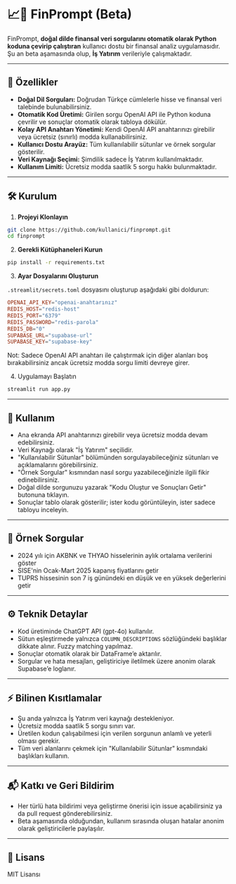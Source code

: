 # 📈🤖 FinPrompt (Beta)

FinPrompt, **doğal dilde finansal veri sorgularını otomatik olarak Python koduna çevirip çalıştıran** kullanıcı dostu bir finansal analiz uygulamasıdır. Şu an beta aşamasında olup, **İş Yatırım** verileriyle çalışmaktadır.

---

## 🚀 Özellikler

- **Doğal Dil Sorguları:** Doğrudan Türkçe cümlelerle hisse ve finansal veri talebinde bulunabilirsiniz.
- **Otomatik Kod Üretimi:** Girilen sorgu OpenAI API ile Python koduna çevrilir ve sonuçlar otomatik olarak tabloya dökülür.
- **Kolay API Anahtarı Yönetimi:** Kendi OpenAI API anahtarınızı girebilir veya ücretsiz (sınırlı) modda kullanabilirsiniz.
- **Kullanıcı Dostu Arayüz:** Tüm kullanılabilir sütunlar ve örnek sorgular gösterilir.
- **Veri Kaynağı Seçimi:** Şimdilik sadece İş Yatırım kullanılmaktadır.
- **Kullanım Limiti:** Ücretsiz modda saatlik 5 sorgu hakkı bulunmaktadır.

---

## 🛠️ Kurulum

1. **Projeyi Klonlayın**

```bash
git clone https://github.com/kullanici/finprompt.git
cd finprompt
```

2. **Gerekli Kütüphaneleri Kurun**

```bash
pip install -r requirements.txt
```

3. **Ayar Dosyalarını Oluşturun**

`.streamlit/secrets.toml` dosyasını oluşturup aşağıdaki gibi doldurun:

```toml
OPENAI_API_KEY="openai-anahtarınız"
REDIS_HOST="redis-host"
REDIS_PORT="6379"
REDIS_PASSWORD="redis-parola"
REDIS_DB="0"
SUPABASE_URL="supabase-url"
SUPABASE_KEY="supabase-key"
```

Not: Sadece OpenAI API anahtarı ile çalıştırmak için diğer alanları boş bırakabilirsiniz ancak ücretsiz modda sorgu limiti devreye girer.

4. Uygulamayı Başlatın

```bash
streamlit run app.py
```

---

## 👀 Kullanım

- Ana ekranda API anahtarınızı girebilir veya ücretsiz modda devam edebilirsiniz.
- Veri Kaynağı olarak "İş Yatırım" seçilidir.
- "Kullanılabilir Sütunlar" bölümünden sorgulayabileceğiniz sütunları ve açıklamalarını görebilirsiniz.
- "Örnek Sorgular" kısmından nasıl sorgu yazabileceğinizle ilgili fikir edinebilirsiniz.
- Doğal dilde sorgunuzu yazarak "Kodu Oluştur ve Sonuçları Getir" butonuna tıklayın.
- Sonuçlar tablo olarak gösterilir; ister kodu görüntüleyin, ister sadece tabloyu inceleyin.

---

## 📝 Örnek Sorgular

- 2024 yılı için AKBNK ve THYAO hisselerinin aylık ortalama verilerini göster
- SISE'nin Ocak-Mart 2025 kapanış fiyatlarını getir
- TUPRS hissesinin son 7 iş günündeki en düşük ve en yüksek değerlerini getir

---

## ⚙️ Teknik Detaylar

- Kod üretiminde ChatGPT API (gpt-4o) kullanılır.
- Sütun eşleştirmede yalnızca `COLUMN_DESCRIPTIONS` sözlüğündeki başlıklar dikkate alınır. Fuzzy matching yapılmaz.
- Sonuçlar otomatik olarak bir DataFrame’e aktarılır.
- Sorgular ve hata mesajları, geliştiriciye iletilmek üzere anonim olarak Supabase’e loglanır.

---

## ⚡ Bilinen Kısıtlamalar

- Şu anda yalnızca İş Yatırım veri kaynağı destekleniyor.
- Ücretsiz modda saatlik 5 sorgu sınırı var.
- Üretilen kodun çalışabilmesi için verilen sorgunun anlamlı ve yeterli olması gerekir.
- Tüm veri alanlarını çekmek için "Kullanılabilir Sütunlar" kısmındaki başlıkları kullanın.

---

## 📬 Katkı ve Geri Bildirim

- Her türlü hata bildirimi veya geliştirme önerisi için issue açabilirsiniz ya da pull request gönderebilirsiniz.
- Beta aşamasında olduğundan, kullanım sırasında oluşan hatalar anonim olarak geliştiricilerle paylaşılır.

---

## 📄 Lisans

MIT Lisansı